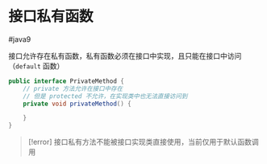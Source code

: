 # 接口私有函数
#java9 

接口允许存在私有函数，私有函数必须在接口中实现，且只能在接口中访问（`default` 函数）

```java
public interface PrivateMethod {
    // private 方法允许在接口中存在
    // 但是 protected 不允许，在实现类中也无法直接访问到
    private void privateMethod() {

    }
}
```

> [!error] 接口私有方法不能被接口实现类直接使用，当前仅用于默认函数调用

‍
